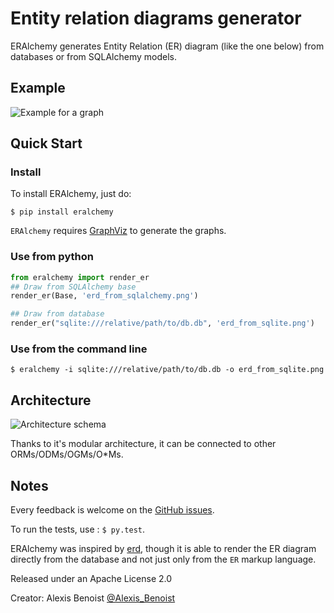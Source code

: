 # Entity relation diagrams generator

ERAlchemy generates Entity Relation (ER) diagram (like the one below) from databases or from SQLAlchemy models.

## Example
![Example for a graph](https://raw.githubusercontent.com/Alexis-benoist/eralchemy/master/graph_example.png?raw=true "Example for a graph")

## Quick Start 
### Install
To install ERAlchemy, just do:

    $ pip install eralchemy
    
`ERAlchemy` requires [GraphViz](http://www.graphviz.org/Download.php) to generate the graphs.

### Use from python
```python
from eralchemy import render_er
## Draw from SQLAlchemy base
render_er(Base, 'erd_from_sqlalchemy.png')

## Draw from database
render_er("sqlite:///relative/path/to/db.db", 'erd_from_sqlite.png')
``` 

### Use from the command line

    $ eralchemy -i sqlite:///relative/path/to/db.db -o erd_from_sqlite.png


## Architecture
![Architecture schema](https://raw.githubusercontent.com/Alexis-benoist/eralchemy/master/eralchemy_architecture.png?raw=true "Architecture schema")

Thanks to it's modular architecture, it can be connected to other ORMs/ODMs/OGMs/O*Ms.

## Notes
Every feedback is welcome on the [GitHub issues](https://github.com/Alexis-benoist/eralchemy/issues).

To run the tests, use : `$ py.test`.

ERAlchemy was inspired by [erd](https://github.com/BurntSushi/erd), though it is able to render the ER diagram directly 
from the database and not just only from the `ER` markup language.

Released under an Apache License 2.0

Creator: Alexis Benoist [@Alexis_Benoist](https://twitter.com/Alexis_Benoist)
